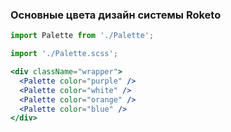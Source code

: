 ### Основные цвета дизайн системы Roketo

```jsx
import Palette from './Palette';

import './Palette.scss';

<div className="wrapper">
  <Palette color="purple" />
  <Palette color="white" />
  <Palette color="orange" />
  <Palette color="blue" />
</div>
```
